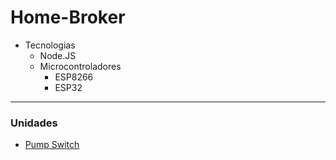 # Home-Broker
- Tecnologias
  - Node.JS
  - Microcontroladores
    - ESP8266
    - ESP32 
---
### Unidades
- [Pump Switch](/Unidades/PumpSwitch)
